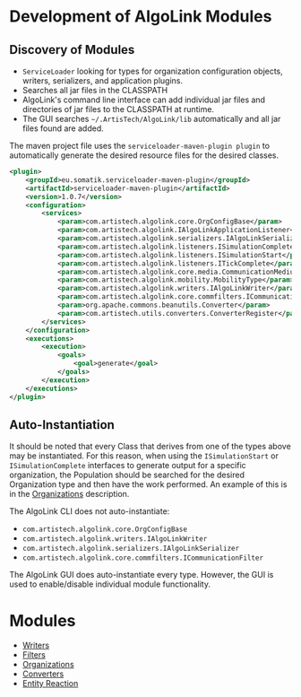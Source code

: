 # Development of AlgoLink Modules

## Discovery of Modules

- `ServiceLoader` looking for types for organization configuration objects, writers, serializers, and application plugins.
- Searches all jar files in the CLASSPATH
- AlgoLink's command line interface can add individual jar files and directories of jar files to the CLASSPATH at runtime.
- The GUI searches `~/.ArtisTech/AlgoLink/lib` automatically and all jar files found are added.

The maven project file uses the `serviceloader-maven-plugin plugin` to automatically generate the desired resource files for the desired classes.

```xml
<plugin>
    <groupId>eu.somatik.serviceloader-maven-plugin</groupId>
    <artifactId>serviceloader-maven-plugin</artifactId>
    <version>1.0.7</version>
    <configuration>
        <services>
            <param>com.artistech.algolink.core.OrgConfigBase</param>
            <param>com.artistech.algolink.IAlgoLinkApplicationListener</param>
            <param>com.artistech.algolink.serializers.IAlgoLinkSerializer</param>
            <param>com.artistech.algolink.listeners.ISimulationComplete</param>
            <param>com.artistech.algolink.listeners.ISimulationStart</param>
            <param>com.artistech.algolink.listeners.ITickComplete</param>
            <param>com.artistech.algolink.core.media.CommunicationMediumType</param>
            <param>com.artistech.algolink.mobility.MobilityType</param>
            <param>com.artistech.algolink.writers.IAlgoLinkWriter</param>
            <param>com.artistech.algolink.core.commfilters.ICommunicationFilter</param>
            <param>org.apache.commons.beanutils.Converter</param>
            <param>com.artistech.utils.converters.ConverterRegister</param>
        </services>
    </configuration>
    <executions>
        <execution>
            <goals>
                <goal>generate</goal>
            </goals>
        </execution>
    </executions>
</plugin>
```

## Auto-Instantiation

It should be noted that every Class that derives from one of the types above may be instantiated. For this reason, when using the `ISimulationStart` or `ISimulationComplete` interfaces to generate output for a specific organization, the Population should be searched for the desired Organization type and then have the work performed. An example of this is in the [Organizations](organizations.md) description.

The AlgoLink CLI does not auto-instantiate:

- `com.artistech.algolink.core.OrgConfigBase`
- `com.artistech.algolink.writers.IAlgoLinkWriter`
- `com.artistech.algolink.serializers.IAlgoLinkSerializer`
- `com.artistech.algolink.core.commfilters.ICommunicationFilter`

The AlgoLink GUI does auto-instantiate every type. However, the GUI is used to enable/disable individual module functionality.

# Modules

- [Writers](writers/)
- [Filters](filters/)
- [Organizations](organizations.md)
- [Converters](converters.md)
- [Entity Reaction](entity-reaction.md)
